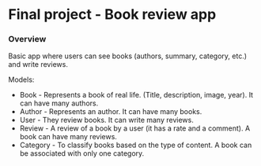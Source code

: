 # Final project - Book review app

### Overview

Basic app where users can see books (authors, summary, category, etc.) and write reviews.

Models:
* Book - Represents a book of real life. (Title, description, image, year). It can have many authors.
* Author - Represents an author. It can have many books.
* User - They review books. It can write many reviews.
* Review - A review of a book by a user (it has a rate and a comment). A book can have many reviews.
* Category - To classify books based on the type of content. A book can be associated with only one category.
